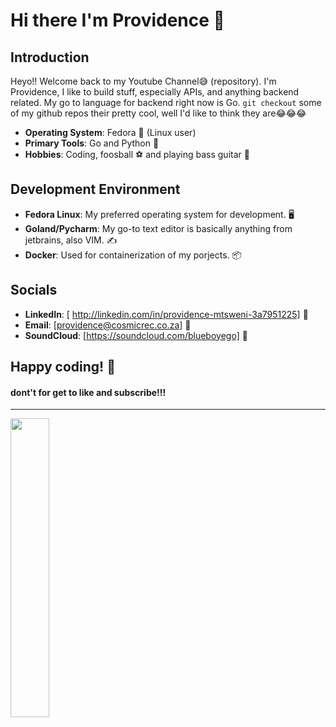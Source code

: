 # Hi there I'm Providence 👋

## Introduction
Heyo!! Welcome back to my Youtube Channel😅 (repository).
I'm Providence, I like to build stuff, especially APIs, and anything backend related. My go to language for backend right now is Go. 
`git checkout` some of my github repos their pretty cool, well I'd like to think they are😂😂😂

- **Operating System**: Fedora 🐧 (Linux user)
- **Primary Tools**: Go and Python 🐍
- **Hobbies**: Coding, foosball ⚽ and playing bass guitar 🎸
  
## Development Environment
- **Fedora Linux**: My preferred operating system for development. 🖥️
- **Goland/Pycharm**: My go-to text editor is basically anything from jetbrains, also VIM. ✍️
- **Docker**: Used for containerization of my porjects. 📦

## Socials
- **LinkedIn**: [ http://linkedin.com/in/providence-mtsweni-3a7951225] 🔗
- **Email**: [providence@cosmicrec.co.za] 📧
- **SoundCloud**: [https://soundcloud.com/blueboyego] 🎸

Happy coding! 🚀
----------------
#### dont't for get to like and subscribe!!!
----------------
<img align="Left" width="35%"  src="https://github-readme-stats.vercel.app/api/top-langs/?username=directlypro&layout=compact">
